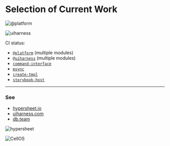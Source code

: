 # Selection of Current Work

![@platform](https://user-images.githubusercontent.com/185555/55036317-1b43af00-507f-11e9-8034-59f1e4510f77.png)

![uiharness](https://user-images.githubusercontent.com/185555/52250326-2ff7a680-295c-11e9-9471-8a45b1e6b909.png)




CI status:

- [`@platform`](https://github.com/uiharness/platform) (multiple modules)
- [`@uiharness`](https://github.com/uiharness/uiharness) (multiple modules)
- [`command-interface`](https://github.com/philcockfield/command-interface)
- [`msync`](https://github.com/philcockfield/msync)
- [`create-tmpl`](https://github.com/philcockfield/create-tmpl)
- [`storybook-host`](https://github.com/philcockfield/storybook-host)



---



### See

- [hypersheet.io](http://hypersheet.io)
- [uiharness.com](http://uiharness.com)
- [db.team](http://db.team)


![hypersheet](https://user-images.githubusercontent.com/185555/52740070-1e3a9100-3037-11e9-8ee2-bfe2a6e5f2a2.png)

![CellOS](https://user-images.githubusercontent.com/185555/72215942-2f5d8c00-357f-11ea-98a0-6a67a4dfb38c.png)
